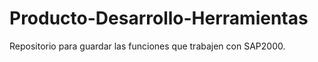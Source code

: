 # Producto-Desarrollo-Herramientas
Repositorio para guardar las funciones que trabajen con SAP2000.
